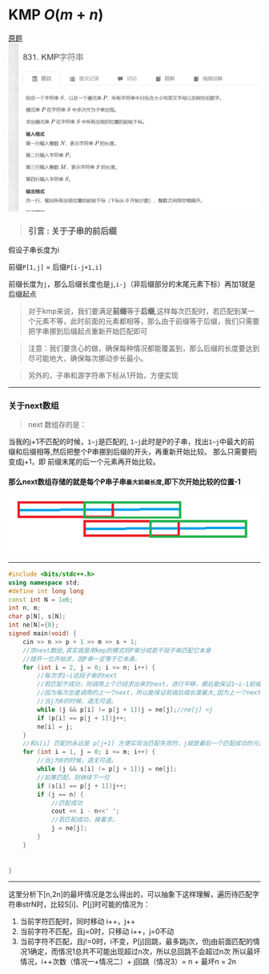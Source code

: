 # KMP  $O(m+n)$
[原题](https://www.acwing.com/problem/content/833/)
![图 5](../../images/a7d66bc08c046853f09dda15b51f63911dce3ab6ffffb6b10c308001c264d80d.png)  

> ### 引言 : 关于子串的前后缀

假设子串长度为i

前缀`P[1,j]` = 后缀`P[i-j+1,i]` 

前缀长度为`j`，那么后缀长度也是`j`,`i-j`（非后缀部分的末尾元素下标）再加1就是后缀起点

>对于kmp来说，我们要满足**前缀**等于**后缀**,这样每次匹配时，若匹配到某一个元素不等，此时前面的元素都相等，那么由于前缀等于后缀，我们只需要把字串挪到后缀起点重新开始匹配即可

>注意：我们要贪心的做，确保每种情况都能覆盖到，那么后缀的长度要达到尽可能地大，确保每次挪动步长最小。

>另外的，子串和源字符串下标从1开始，方便实现

---
### 关于next数组
>next 数组存的是：

当我的j+1不匹配的时候，`1~j`是匹配的, `1~j`此时是P的子串，找出`1~j`中最大的前缀和后缀相等,然后把整个P串挪到后缀的开头，再重新开始比较。
那么只需要把j变成j+1，即 前缀末尾的后一个元素再开始比较。
#### 那么next数组存储的就是每个P串子串`最大前缀长度`,即下次开始比较的位置-1

![图 2](../../images/fcedef47ee6f254d0fca1252313bad0b8a1e1f0cd4e77eebe0e02e89c79d6438.png)  

---
```cpp
#include <bits/stdc++.h>
using namespace std;
#define int long long  
const int N = 1e6;
int n, m;
char p[N], s[N];
int ne[N]={0};
signed main(void) {
	cin >> n >> p + 1 >> m >> s + 1;
	//求next数组,其实就是用kmp的模式将P串分成若干段子串匹配它本身
	//错开一位开始求，因P串一定等于它本身。
	for (int i = 2, j = 0; i <= n; i++) {
		//每次求1~i这段子串的next
		//若匹配不成功，则调用上个已经求出来的next，进行平移，挪后能保证1~i-1前缀后缀是相等的，然后尝试匹配p[i] 和 p[j+1]
		//因为每次总是调用的上一个next，所以能保证前缀后缀长度最大,因为上一个next也保证了长度最大。
		//当j为0的时候，退无可退。
		while (j && p[i] != p[j + 1])j = ne[j];//ne[j] <j
		if (p[i] == p[j + 1])j++;
		ne[i] = j;
	}
	//和s[i] 匹配的永远是 p[j+1] 方便实现当匹配失败时，j就是最后一个匹配成功的元素，此时next直接写成next[j]即可。
	for (int i = 1, j = 0; i <= m; i++) {
		//当j为0的时候，退无可退。
		while (j && s[i] != p[j + 1])j = ne[j];
		//如果匹配，则继续下一位
		if (s[i] == p[j + 1])j++;
		if (j == n) {
			//匹配成功
			cout << i - n<<' ';
			//若匹配成功，接着求。
			j = ne[j];
		}
	}


}

```

---

这里分析下[n,2n]的最坏情况是怎么得出的，可以抽象下这样理解，遍历待匹配字符串strN时，比较S[i]、P[j]时可能的情况为：
1. 当前字符匹配时，同时移动 i++，j++
2. 当前字符不匹配，且j=0时，只移动 i++，j=0不动
3. 当前字符不匹配，且j!=0时，i不变，P[j]回跳，最多跳j次，但j由前面匹配的情况1确定，而情况1总共不可能出现超过n次，所以总回跳不会超过n次
所以最坏情况，i++次数（情况一+情况二）+ j回跳（情况3）= n + 最坏n = 2n
